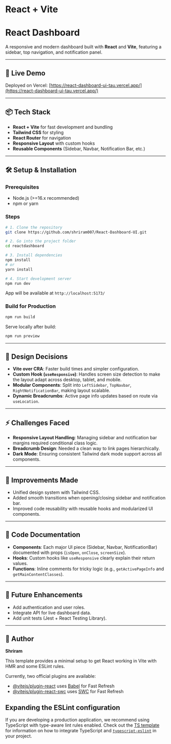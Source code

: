 # React + Vite
# React Dashboard

A responsive and modern dashboard built with **React** and **Vite**, featuring a sidebar, top navigation, and notification panel.

---

## 🚀 Live Demo

Deployed on Vercel: [https://react-dashboard-ui-tau.vercel.app/](https://react-dashboard-ui-tau.vercel.app/)

---

## 📦 Tech Stack

* **React + Vite** for fast development and bundling
* **Tailwind CSS** for styling
* **React Router** for navigation
* **Responsive Layout** with custom hooks
* **Reusable Components** (Sidebar, Navbar, Notification Bar, etc.)

---

## 🛠️ Setup & Installation

### Prerequisites

* Node.js (>=16.x recommended)
* npm or yarn

### Steps

```bash
# 1. Clone the repository
git clone https://github.com/shriram007/React-Dashboard-UI.git

# 2. Go into the project folder
cd reactdashboard

# 3. Install dependencies
npm install
# or
yarn install

# 4. Start development server
npm run dev
```

App will be available at `http://localhost:5173/`

### Build for Production

```bash
npm run build
```

Serve locally after build:

```bash
npm run preview
```
---

## 🧩 Design Decisions

* **Vite over CRA**: Faster build times and simpler configuration.
* **Custom Hook (`useResponsive`)**: Handles screen size detection to make the layout adapt across desktop, tablet, and mobile.
* **Modular Components**: Split into `LeftSidebar`, `TopNavbar`, `RightNotificationBar`, making layout scalable.
* **Dynamic Breadcrumbs**: Active page info updates based on route via `useLocation`.

---

## ⚡ Challenges Faced

* **Responsive Layout Handling**: Managing sidebar and notification bar margins required conditional class logic.
* **Breadcrumb Design**: Needed a clean way to link pages hierarchically.
* **Dark Mode**: Ensuring consistent Tailwind dark mode support across all components.

---

## 🔧 Improvements Made

* Unified design system with Tailwind CSS.
* Added smooth transitions when opening/closing sidebar and notification bar.
* Improved code reusability with reusable hooks and modularized UI components.

---

## 📖 Code Documentation

* **Components**: Each major UI piece (Sidebar, Navbar, NotificationBar) documented with props (`isOpen`, `onClose`, `screenSize`).
* **Hooks**: Custom hooks like `useResponsive` clearly explain their return values.
* **Functions**: Inline comments for tricky logic (e.g., `getActivePageInfo` and `getMainContentClasses`).

---

## 📌 Future Enhancements

* Add authentication and user roles.
* Integrate API for live dashboard data.
* Add unit tests (Jest + React Testing Library).

---

## 👤 Author

**Shriram**

This template provides a minimal setup to get React working in Vite with HMR and some ESLint rules.

Currently, two official plugins are available:

- [@vitejs/plugin-react](https://github.com/vitejs/vite-plugin-react/blob/main/packages/plugin-react) uses [Babel](https://babeljs.io/) for Fast Refresh
- [@vitejs/plugin-react-swc](https://github.com/vitejs/vite-plugin-react/blob/main/packages/plugin-react-swc) uses [SWC](https://swc.rs/) for Fast Refresh

## Expanding the ESLint configuration

If you are developing a production application, we recommend using TypeScript with type-aware lint rules enabled. Check out the [TS template](https://github.com/vitejs/vite/tree/main/packages/create-vite/template-react-ts) for information on how to integrate TypeScript and [`typescript-eslint`](https://typescript-eslint.io) in your project.
